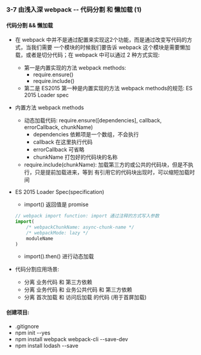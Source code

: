 ### 3-7 由浅入深 webpack -- 代码分割 和 懒加载 (1)
#### 代码分割 && 懒加载
- 在 webpack 中并不是通过配置来实现这2个功能，而是通过改变写代码的方式，当我们需要
一个模块的时候我们要告诉 webpack 这个模块是需要懒加载，或者是切分代码；在 webpack
 中可以通过 2 种方式实现: 
    + 第一是内置实现的方法 webpack methods:  
        - require.ensure()
        - require.include() 
    + 第二是 ES2015 第一种是内置实现的方法 webpack methods的规范: 
        ES 2015 Loader spec 
    
- 内置方法 webpack methods
    + 动态加载代码: require.ensure([dependencies], callback, errorCallback, chunkName)
        + dependencies  依赖项是一个数组，不会执行
        + callback  在这里执行代码
        + errorCallback  可省略
        + chunkName  打包好的代码块的名称
    + require.include(chunkName): 加载第三方的或公共的代码块，但是不执行，只是提前加载进来，等到
        有引用它的代码块出现时，可以缩短加载时间
- ES 2015 Loader Spec(specification)
    + import() 返回值是 promise
     ```javascript
     // webpack import function: import 通过注释的方式写入参数
     import(
         /* webpackChunkName: async-chunk-name */
         /* webpackMode: lazy */
         moduleName
     )
     ```
    + import().then() 进行动态加载

- 代码分割应用场景:
    + 分离 业务代码 和 第三方依赖
    + 分离 业务代码 和 业务公共代码 和 第三方依赖
    + 分离 首次加载 和 访问后加载 的代码 (用于首屏加载)


#### 创建项目:
+ .gitignore
+ npm init --yes
+ npm install webpack webpack-cli --save-dev
+ npm install lodash --save
